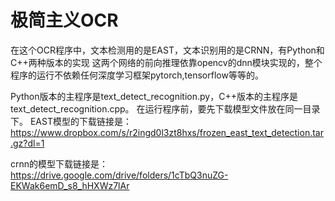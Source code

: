 # 极简主义OCR
在这个OCR程序中，文本检测用的是EAST，文本识别用的是CRNN，有Python和C++两种版本的实现
这两个网络的前向推理依靠opencv的dnn模块实现的，整个程序的运行不依赖任何深度学习框架pytorch,tensorflow等等的。

Python版本的主程序是text_detect_recognition.py，C++版本的主程序是text_detect_recognition.cpp。
在运行程序前，要先下载模型文件放在同一目录下。
EAST模型的下载链接是：https://www.dropbox.com/s/r2ingd0l3zt8hxs/frozen_east_text_detection.tar.gz?dl=1

crnn的模型下载链接是：https://drive.google.com/drive/folders/1cTbQ3nuZG-EKWak6emD_s8_hHXWz7lAr
